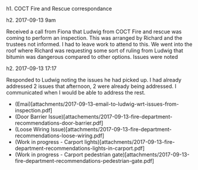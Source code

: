 h1. COCT Fire and Rescue correspondance

h2. 2017-09-13 9am

Received a call from Fiona that Ludwig from COCT Fire and rescue was coming to perform an inspection. This was arranged by Richard and the trustees not informed. I had to leave work to attend to this. We went into the roof where Richard was requesting some sort of ruling from Ludwig that bitumin was dangerous compared to other options. Issues were noted

h2. 2017-09-13 17:17

Responded to Ludwig noting the issues he had picked up. I had already addressed 2 issues that afternoon, 2 were already being addressed. I communicated when I would be able to address the rest.

* (Emai)[attachments/2017-09-13-email-to-ludwig-wrt-issues-from-inspection.pdf]
* (Door Barrier Issue)[attachements/2017-09-13-fire-department-recommendations-door-barrier.pdf]
* (Loose Wiring Issue)[attachments/2017-09-13-fire-department-recommendations-loose-wiring.pdf]
* (Work in progress - Carport lights)[attachments/2017-09-13-fire-department-recommendations-lights-in-carport.pdf]
* (Work in progress - Carport pedestrian gate)[attachments/2017-09-13-fire-department-recommendations-pedestrian-gate.pdf]
